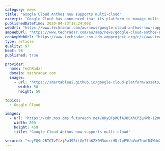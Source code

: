 ```yaml
---
category: news
title: "Google Cloud Anthos now supports multi-cloud"
excerpt: "Google Cloud has announced that its platform to manage multi-cloud workloads Anthos is now generally available for AWS though the company plans to add support for Microsoft Azure by the end of this year. Anthos aims to deliver on the promise of write once, run anywhere by allowing businesses to run their applications on existing on-prem ..."
publishedDateTime: 2020-04-23T18:24:00Z
webUrl: "https://www.techradar.com/au/news/google-cloud-anthos-now-supports-multi-cloud"
ampWebUrl: "https://www.techradar.com/au/amp/news/google-cloud-anthos-now-supports-multi-cloud"
cdnAmpWebUrl: "https://www-techradar-com.cdn.ampproject.org/c/s/www.techradar.com/au/amp/news/google-cloud-anthos-now-supports-multi-cloud"
type: article
quality: 97
heat: 98
published: true

provider:
  name: TechRadar
  domain: techradar.com
  images:
    - url: "https://smartableai.github.io/google-cloud-platform/assets/images/organizations/techradar.com-50x50.jpg"
      width: 50
      height: 50

topics:
  - Google Cloud

images:
  - url: "https://cdn.mos.cms.futurecdn.net/8KyQTpRGfAJ86XhCPZLMVb-1200-80.jpg"
    width: 800
    height: 450
    title: "Google Cloud Anthos now supports multi-cloud"

secured: "+cyEQ9n2BTOTvTfzjPwJ9BtfGo7fh6ZX0M3wociHDr7pP5UbVxd7nmfD4WUx2DbP/2attJhWjF88YZ9W/+i6b5GEPP/XZKZoDbiZ4yGk0ugG1xfz3w7QaksGFLFLt5aEnVYk4i8Bvgsfx9latqEO+iUiQPdR+EAuvpyHV2H7v7nZHB64NnW11ZhukA79JuE5/m1aj+AAKla5ESjEhJVdzvSOMnfjSbPGcKzobgXDD4DfO95f8pOu+bbRYalmhaBtbHWaqGQCIOlMiWOst3jGqZVRddJJ+MNqg2i6bswQhwcUhLV8umI7ckI/czDtesh2;IS2lc9uViIVOzputQnv/Qg=="
---
```


